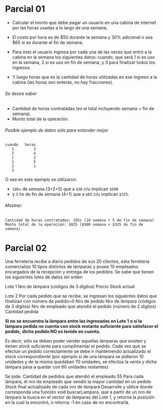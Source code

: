 # Parcial 01

- Calcular el monto que debe pagar un usuario en una cabina de internet por las horas usadas a lo largo de una semana. 

- El costo por hora es de $50 durante la semana y 30% adicional o sea $65 si es durante el fin de semana. 

- Para esto el usuario ingresa por cada una de las veces que entró a la cabina en la semana los siguientes datos: cuando, que  será 1 si es uso en la semana, 2 si es uso en fin de semana, y 3 para finalizar todos los ingresos. 

- Y luego horas que es la cantidad de horas utilizadas en ese ingreso a la cabina (las horas son enteras, no hay fracciones).

###### Se desea saber

- Cantidad de horas contratadas (es el total incluyendo semana + fin de semana).
- Monto total de la operación.


###### Posible ejemplo de datos sólo para entender mejor
```
cuando   horas
   1         3
   2         4
   1         2
   1         5
   2         1
   3
```
O sea en este ejemplo se utilizaron:
  - `10hs` de semana (3+2+5) que a `$50` c/u implican `$500` 
  -  y `5` hs de fin de semana (4+1) que a `$65` c/u implican `$325`.

###### Mostrar:
```
Cantidad de horas contratadas: 15hs (10 semana + 5 de fin de semana)
Monto total de la operación: $825 ($500 semana + $325 de fin de semana). 
```
# Parcial 02

Una ferretería recibe a diario pedidos de sus 20 clientes, esta ferretería comercializa 10 tipos distintos de lámparas y posee 10 empleados encargados de la recepción y entrega de los pedidos.
Se sabe que tienen los siguientes lotes de datos sin orden

Lote 1
Nro de lámpara (códigos de 3 dígitos)
Precio
Stock actual

Lote 2
Por cada pedido que se recibe, se ingresan los siguientes datos que finalizan con número de pedido=0
Nro de pedido
Nro de lámpara (códigos de 3 dígitos)
Nro de empleado que atendió el pedido (número de 2 dígitos)
Cantidad pedida 

__Si no se encuentra la lámpara entre las ingresadas en Lote 1__
__o si la lámpara pedida no cuenta con stock restante suficiente para satisfacer el pedido,__
__dicho pedido NO es tenido en cuenta.__

Es decir, sólo se deben poder vender aquellas lámparas que existen y tienen stock suficiente para cumplimentar el pedido.
Cada vez que se efectúe un pedido correctamente se debe ir manteniendo actualizado el stock correspondiente (por ejemplo si de una lámpara se pidieron 10 unidades y de la misma quedaban 70 unidades, se efectúa la venta y dicha lámpara pasa a quedar con 60 unidades restantes).

Se pide:
Cantidad de pedidos que atendió el empleado 55
Para cada lámpara, el nro de empleado que vendió la mayor cantidad en un pedido 
Stock final actualizado de cada nro de lámpara
Desarrolle y utilice donde corresponda una función void buscarLampara, que a partir de un nro de lámpara la busca en el vector de lámparas del Lote 1, y retorna la posición en la cual la encontró, o retorna -1 en caso de no encontrarla.